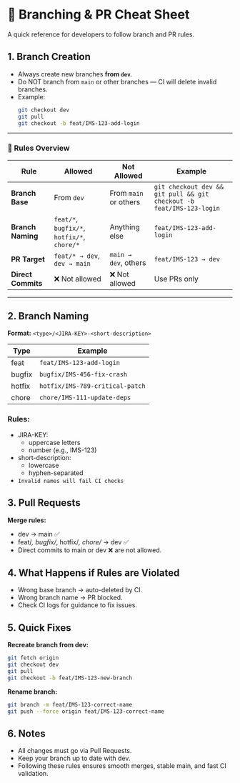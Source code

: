 # 🧭 Branching & PR Cheat Sheet

A quick reference for developers to follow branch and PR rules.

## 1. Branch Creation

-   Always create new branches **from `dev`**.
-   Do NOT branch from `main` or other branches — CI will delete invalid branches.
-   Example:
    ```bash
    git checkout dev
    git pull
    git checkout -b feat/IMS-123-add-login
    ```

---

### 🚀 Rules Overview

| Rule               | Allowed                                     | Not Allowed           | Example                                                              |
| ------------------ | ------------------------------------------- | --------------------- | -------------------------------------------------------------------- |
| **Branch Base**    | From `dev`                                  | From `main` or others | `git checkout dev && git pull && git checkout -b feat/IMS-123-login` |
| **Branch Naming**  | `feat/*`, `bugfix/*`, `hotfix/*`, `chore/*` | Anything else         | `feat/IMS-123-add-login`                                             |
| **PR Target**      | `feat/* → dev`, `dev → main`                | `main → dev`, others  | `feat/IMS-123 → dev`                                                 |
| **Direct Commits** | ❌ Not allowed                              | ❌ Not allowed        | Use PRs only                                                         |

---

## 2. Branch Naming

**Format:** `<type>/<JIRA-KEY>-<short-description>`

| Type   | Example                         |
| ------ | ------------------------------- |
| feat   | `feat/IMS-123-add-login`        |
| bugfix | `bugfix/IMS-456-fix-crash`      |
| hotfix | `hotfix/IMS-789-critical-patch` |
| chore  | `chore/IMS-111-update-deps`     |

### Rules:

-   JIRA-KEY:
    -   uppercase letters
    -   number (e.g., IMS-123)
-   short-description:
    -   lowercase
    -   hyphen-separated
-   `Invalid names will fail CI checks`

## 3. Pull Requests

**Merge rules:**

-   dev → main ✅
-   feat/_, bugfix/_, hotfix/_, chore/_ → dev ✅
-   Direct commits to main or dev ❌ are not allowed.

## 4. What Happens if Rules are Violated

-   Wrong base branch → auto-deleted by CI.
-   Wrong branch name → PR blocked.
-   Check CI logs for guidance to fix issues.

## 5. Quick Fixes

**Recreate branch from dev:**

```bash
git fetch origin
git checkout dev
git pull
git checkout -b feat/IMS-123-new-branch
```

**Rename branch:**

```bash
git branch -m feat/IMS-123-correct-name
git push --force origin feat/IMS-123-correct-name
```

## 6. Notes

-   All changes must go via Pull Requests.
-   Keep your branch up to date with dev.
-   Following these rules ensures smooth merges, stable main, and fast CI validation.
